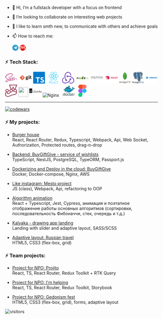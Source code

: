 - 👋 Hi, I’m a fullstack developer with a focus on frontend
 <!-- 👨🏻‍🎓 Finished 1.5-year [Yandex full-stack course](https://practicum.yandex.ru/fullstack-developer)-->
- 👀 I’m looking to collaborate on interesting web projects
- 💞️ I like to learn smth new, to communicate with others and achieve goals
- 📫 How to reach me:

    <a  href="https://t.me/nikiforova_lena" target="_blank"> <img src="./src/social/tg.png" alt="Telegram" height = 20></a>
    <a  href="mailto:vizualnoe@gmail.com" target="_blank"> <img src="./src/social/gm.png" alt="Gmail" height = 20></a>
    <!-- <a  href="https://www.linkedin.com/in/elena-nikiforova-8518a055/" target="_blank"> <img src="./src/social/linkedin.png" alt="Linkedin" height = 20></a>-->
    

### ⚡ Tech Stack:

<div> 
  <!-- <img src="https://github.com/devicons/devicon/blob/master/icons/html5/html5-original.svg" title="HTML5" alt="HTML" width="40" height="40"/>&nbsp;
  <img src="https://github.com/devicons/devicon/blob/master/icons/css3/css3-plain-wordmark.svg"  title="CSS3" alt="CSS" width="40" height="40"/>&nbsp; -->
  <img src="https://github.com/devicons/devicon/blob/master/icons/sass/sass-original.svg" title="sass" alt="sass" width="40" height="40"/>&nbsp;
  <img src="https://github.com/devicons/devicon/blob/master/icons/git/git-original-wordmark.svg" title="Git" **alt="Git" width="40" height="40"/>
  <img src="https://github.com/devicons/devicon/blob/master/icons/typescript/typescript-original.svg" title="Typescript" alt="Typescript" width="40" height="40"/>&nbsp;
  <img src="https://github.com/devicons/devicon/blob/master/icons/react/react-original-wordmark.svg" title="React" alt="React" width="40" height="40"/>&nbsp;
  <img src="https://github.com/devicons/devicon/blob/master/icons/redux/redux-original.svg" title="Redux" alt="Redux " width="40" height="40"/>&nbsp;
  <img src="https://github.com/devicons/devicon/blob/master/icons/nodejs/nodejs-original-wordmark.svg" title="NodeJS" alt="NodeJS" width="40" height="40"/>&nbsp;
  <img src="https://github.com/devicons/devicon/blob/master/icons/express/express-original-wordmark.svg" title="Express" alt="Express" width="40" height="40"/>&nbsp;
  <img src="https://github.com/devicons/devicon/blob/master/icons/nestjs/nestjs-plain-wordmark.svg" title="nestjs" **alt="nestjs" width="40" height="40"/>
  <img src="https://github.com/devicons/devicon/blob/master/icons/mongodb/mongodb-original-wordmark.svg" title="mongodb" **alt="mongodb" width="40" height="40"/>
  <img src="https://github.com/devicons/devicon/blob/master/icons/postgresql/postgresql-original-wordmark.svg" title="Postgresql" **alt="Postgresql" width="40" height="40"/>
  <img src="https://github.com/devicons/devicon/blob/master/icons/webpack/webpack-original-wordmark.svg" title="Webpack" **alt="Webpack" width="40" height="40"/>
  <img src="https://github.com/devicons/devicon/blob/master/icons/jest/jest-plain.svg" title="Jest" **alt="Jest" width="40" height="40"/>
  <img width="32px" height="32px" src="https://github.com/cypress-io/cypress-icons/blob/master/src/icons/icon_32x32.png?raw=true" />
  <img src="https://github.com/devicons/devicon/blob/master/icons/ubuntu/ubuntu-plain-wordmark.svg" title="Ubuntu" **alt="Ubuntu" width="40" height="40"/>
  <img alt="Nginx" style="margin-right:0.5rem;" height="32" width="32" src="https://cdn.simpleicons.org/nginx" />
  <img src="https://github.com/devicons/devicon/blob/master/icons/docker/docker-original-wordmark.svg" title="Docker" **alt="Docker" width="40" height="40"/>  
  <img src="https://github.com/devicons/devicon/blob/master/icons/figma/figma-original.svg" title="Figma" **alt="Figma" width="40" height="40"/> 
</div>

---

[![codewars](https://www.codewars.com/users/Lakatosska/badges/small)](https://www.codewars.com/users/Lakatosska)

### ⚡ My projects:
- [Burger house](https://github.com/Lakatosska/react-burger/)<br>
React, React Router, Redux, Typescript, Webpack, Api, Web Socket, Authorization, Protected routes, drag-n-drop

- [Backend: BuyGiftGive - service of wishlists](https://github.com/Lakatosska/kupipodariday-backend/)<br>
TypeScript, NestJS, PostgreSQL, TypeORM, Passport.js

- [Dockerizing and Deploy in the cloud: BuyGiftGive](https://github.com/Lakatosska/web-plus-docker-and-compose/)<br>
Docker, Docker-compose, Nginx, AWS

- [Like instagram: Mesto project](https://github.com/Lakatosska/mesto-project/)<br>
JS (class), Webpack, Api, refactoring to OOP

- [Algorithm animation](https://github.com/Lakatosska/algososh/)<br>
React + Typescript, Jest, Cypress, анимация и поэтапное отображение работы основных алгоритмов
(сортировки, последовательность Фибоначчи, стек, очередь и т.д.)

- [Kalyaka - drawing app landing](https://github.com/Lakatosska/kalyaka/)<br>
Landing with slider and adaptive layout, SASS/SCSS

- [Adaptive layout: Russian travel](https://github.com/Lakatosska/russian-travel/)<br>
HTML5, CSS3 (flex-box, grid)

### ⚡ Team projects:
- [Project for NPO: Projito](https://github.com/Lakatosska/prozhito-project/)<br>
React, TS, React Router, Redux Toolkit + RTK Query

- [Project for NPO: I'm helping](https://github.com/vartuom/i-am-helping/)<br>
React, TS, React Router, Redux Toolkit, Storybook

- [Project for NPO: Gedonism fest](https://github.com/LebedevMV/nochlezhka/)<br>
HTML5, CSS3 (flex-box, grid), forms, adaptive layout

![visitors](https://visitor-badge.laobi.icu/badge?page_id=Lakatosska.Lakatosska)
<!---

![git](https://user-images.githubusercontent.com/89295707/163630985-4d8bd03a-9f22-4b1d-9deb-9c4840523602.svg)
![react](https://user-images.githubusercontent.com/89295707/163631052-a2f3c2c3-743f-4655-85b9-3b086425b335.svg)



Lakatosska/Lakatosska is a ✨ special ✨ repository because its `README.md` (this file) appears on your GitHub profile.
You can click the Preview link to take a look at your changes.
--->
